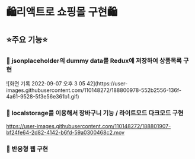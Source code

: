 <h1>🛍리액트로 쇼핑몰 구현🛍</h1>

<h2>⭐️주요 기능⭐️</h2>

<h3>📝 jsonplaceholder의 dummy data를 Redux에 저장하여 상품목록 구현</h3>  
![화면 기록 2022-09-07 오후 3 05 42](https://user-images.githubusercontent.com/110148272/188800978-552b2556-136f-4a61-9528-5f3e56e361b1.gif)



<h3>📝 localstorage를 이용해서 장바구니 기능 / 라이트모드 다크모드 구현</h3>




https://user-images.githubusercontent.com/110148272/188801907-bf24fe64-2d82-4142-b6fd-59a0300468c2.mov









<h3>📝 반응형 웹 구현</h3>




